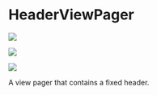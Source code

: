 HeaderViewPager
===============
<a href="https://codeclimate.com/github/mrhether/HeaderViewPager"><img src="https://codeclimate.com/github/mrhether/HeaderViewPager/badges/gpa.svg" /></a>

<a href="https://codeclimate.com/github/mrhether/HeaderViewPager/coverage"><img src="https://codeclimate.com/github/mrhether/HeaderViewPager/badges/coverage.svg" /></a>

<a href="https://codeclimate.com/github/mrhether/HeaderViewPager"><img src="https://codeclimate.com/github/mrhether/HeaderViewPager/badges/issue_count.svg" /></a>



A view pager that contains a fixed header.
